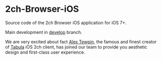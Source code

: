 # 2ch-Browser-iOS
Source code of the 2ch Browser iOS application for iOS 7+.

Main development in [develop](https://github.com/8ofproject/2ch-Browser-iOS/tree/develop) branch.

We are very excited about fact [Alex Tewpin](https://github.com/alextewpin), the famous and finest creator of [Tabula](https://github.com/alextewpin/tabula) iOS 2ch client, has joined our team to provide you aesthetic design and first-class user experience.
